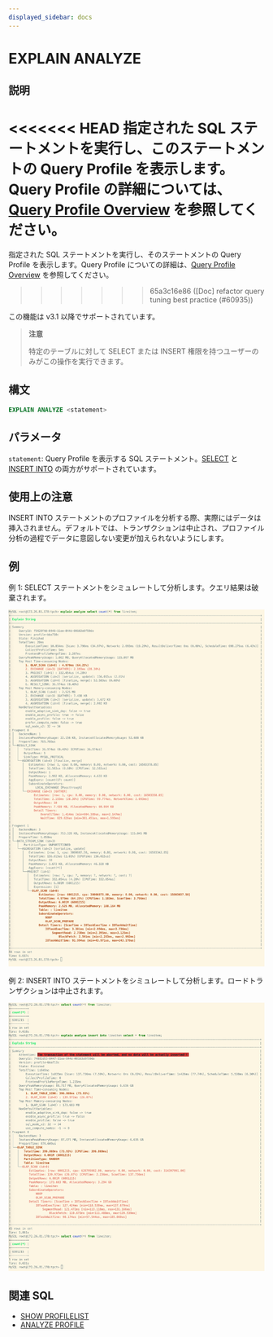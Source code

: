 ```yaml
---
displayed_sidebar: docs
---
```


# EXPLAIN ANALYZE

## 説明

<<<<<<< HEAD
指定された SQL ステートメントを実行し、このステートメントの Query Profile を表示します。Query Profile の詳細については、[Query Profile Overview](../../../../administration/query_profile_overview.md) を参照してください。
=======
指定された SQL ステートメントを実行し、そのステートメントの Query Profile を表示します。Query Profile についての詳細は、[Query Profile Overview](../../../../best_practices/query_tuning/query_profile_overview.md) を参照してください。
>>>>>>> 65a3c16e86 ([Doc] refactor query tuning best practice (#60935))

この機能は v3.1 以降でサポートされています。

> **注意**
>
> 特定のテーブルに対して SELECT または INSERT 権限を持つユーザーのみがこの操作を実行できます。

## 構文

```SQL
EXPLAIN ANALYZE <statement>
```

## パラメータ

`statement`: Query Profile を表示する SQL ステートメント。[SELECT](../../table_bucket_part_index/SELECT.md) と [INSERT INTO](../../loading_unloading/INSERT.md) の両方がサポートされています。

## 使用上の注意

INSERT INTO ステートメントのプロファイルを分析する際、実際にはデータは挿入されません。デフォルトでは、トランザクションは中止され、プロファイル分析の過程でデータに意図しない変更が加えられないようにします。

## 例

例 1: SELECT ステートメントをシミュレートして分析します。クエリ結果は破棄されます。

![img](../../../../_assets/Profile/text_based_explain_analyze_select.jpeg)

例 2: INSERT INTO ステートメントをシミュレートして分析します。ロードトランザクションは中止されます。

![img](../../../../_assets/Profile/text_based_explain_analyze_insert.jpeg)

## 関連 SQL

- [SHOW PROFILELIST](./SHOW_PROFILELIST.md)
- [ANALYZE PROFILE](./ANALYZE_PROFILE.md)